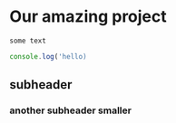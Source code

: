 # Our amazing project

`some text`

```javascript
console.log('hello)
```

## subheader

### another subheader smaller
